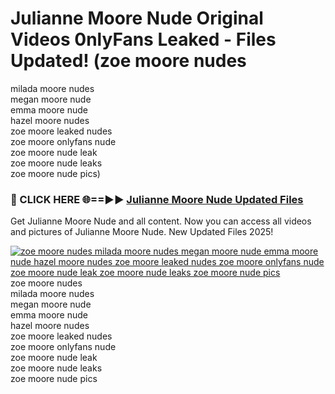 # Julianne Moore Nude Original Videos 0nlyFans Leaked - Files Updated! (zoe moore nudes<br>
milada moore nudes<br>
megan moore nude<br>
emma moore nude<br>
hazel moore nudes<br>
zoe moore leaked nudes<br>
zoe moore onlyfans nude<br>
zoe moore nude leak<br>
zoe moore nude leaks<br>
zoe moore nude pics)

<h3>🔴 CLICK HERE 🌐==►► <a href="https://tinyurl.com/2p9ay9w9" rel="nofollow">Julianne Moore Nude Updated Files</a></h3>

Get Julianne Moore Nude and all content. Now you can access all videos and pictures of Julianne Moore Nude. New Updated Files 2025!

[![zoe moore nudes<br>
milada moore nudes<br>
megan moore nude<br>
emma moore nude<br>
hazel moore nudes<br>
zoe moore leaked nudes<br>
zoe moore onlyfans nude<br>
zoe moore nude leak<br>
zoe moore nude leaks<br>
zoe moore nude pics](https://i.imgur.com/KQgVmj3.gif)](https://tinyurl.com/2p9ay9w9)
zoe moore nudes<br>
milada moore nudes<br>
megan moore nude<br>
emma moore nude<br>
hazel moore nudes<br>
zoe moore leaked nudes<br>
zoe moore onlyfans nude<br>
zoe moore nude leak<br>
zoe moore nude leaks<br>
zoe moore nude pics